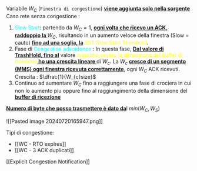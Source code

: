 Variabile $W_C$ (`Finestra di congestione`) <b><u>viene aggiunta solo nella sorgente</u></b>
Caso rete senza congestione :
1. <span style=color:cyan>Slow Start</span>: partendo da $W_C=1$, <b><u>ogni volta che ricevo un ACK, raddoppio la </u></b>$W_C$, risultando in un aumento veloce della finestra (Slow = cauto) <b><u>fino ad una soglia, la</u></b> <span style=color:yellow>SST Slow Start Threshold</span>. 
2. Fase di <span style=color:cyan>Congestion advoidence</span> : In questa fase, <b><u> Dal valore di TrashHold, fino al</u></b> valore <span style=color:yellow>massimo ovvero la dimensione del buffer di ricezione</span><b><u> ho una crescita lineare </u></b> di $W_c$.
	La $W_c$ <b><u>cresce di un segmento (MMS) ogni finestra ricevuta correttamente</u></b>, ogni $W_C$ ACK ricevuti. 
   Crescita : $\dfrac{1}{W_{c}size}$  
3. Continuo ad aumentare $W_C$ fino a raggiungere una fase di crociera in cui non lo aumento piu oppure fino al raggiungimento della dimensione del <b><u>buffer di ricezione</u></b>

<b><u>Numero di byte che posso trasmettere è dato da</u></b>l $min(W_C, W_S)$

![[Pasted image 20240720165947.png]]


Tipi di congestione:
- [[WC - RTO expires]] 
- [[WC - 3 ACK duplicati]]

[[Explicit Congestion Notification]]
